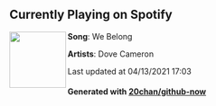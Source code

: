 ## Currently Playing on Spotify

[<img align="left" width="100" src="https://i.scdn.co/image/ab67616d00001e022582c22ccb6c67643677175b">](https://open.spotify.com/album/0G3ymPrE8xNHDtBk30XGs9)

**Song**: We Belong

**Artists**: Dove Cameron

Last updated at 04/13/2021 17:03

#### Generated with [20chan/github-now](https://github.com/20chan/github-now)